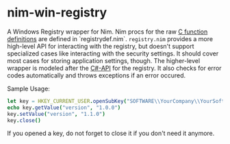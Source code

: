 # nim-win-registry
A Windows Registry wrapper for Nim. Nim procs for the raw
[C function definitions](https://msdn.microsoft.com/en-us/library/windows/desktop/ms724868(v=vs.85).aspx) are defined
in `registrydef.nim`. `registry.nim` provides a more high-level API for interacting with the registry, but doesn't
support specialized cases like interacting with the security settings. It should cover most cases for storing
application settings, though. The higher-level wrapper is modeled after the
[C#-API](https://msdn.microsoft.com/en-us/library/microsoft.win32.registrykey(v=vs.110).aspx) for the registry. It
also checks for error codes automatically and throws exceptions if an error occured.

Sample Usage:

```nim
let key = HKEY_CURRENT_USER.openSubKey("SOFTWARE\\YourCompany\\YourSoftware", true)
echo key.getValue("version", "1.0.0")
key.setValue("version", "1.1.0")
key.close()
```

If you opened a key, do not forget to close it if you don't need it anymore.